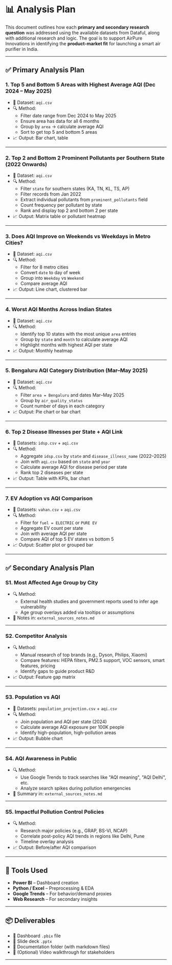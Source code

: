 # 📊 Analysis Plan

This document outlines how each **primary and secondary research question** was addressed using the available datasets from Dataful, along with additional research and logic. The goal is to support AirPure Innovations in identifying the **product-market fit** for launching a smart air purifier in India.

---

## ✅ Primary Analysis Plan

### 1. **Top 5 and Bottom 5 Areas with Highest Average AQI (Dec 2024 – May 2025)**
- 📂 Dataset: `aqi.csv`
- 🔍 Method:
  - Filter date range from Dec 2024 to May 2025
  - Ensure area has data for all 6 months
  - Group by `area` → calculate average AQI
  - Sort to get top 5 and bottom 5 areas
- 📈 Output: Bar chart, table

---

### 2. **Top 2 and Bottom 2 Prominent Pollutants per Southern State (2022 Onwards)**
- 📂 Dataset: `aqi.csv`
- 🔍 Method:
  - Filter `state` for southern states (KA, TN, KL, TS, AP)
  - Filter records from Jan 2022
  - Extract individual pollutants from `prominent_pollutants` field
  - Count frequency per pollutant by state
  - Rank and display top 2 and bottom 2 per state
- 📈 Output: Matrix table or pollutant heatmap

---

### 3. **Does AQI Improve on Weekends vs Weekdays in Metro Cities?**
- 📂 Dataset: `aqi.csv`
- 🔍 Method:
  - Filter for 8 metro cities
  - Convert `date` to day of week
  - Group into `Weekday` vs `Weekend`
  - Compare average AQI
- 📈 Output: Line chart, clustered bar

---

### 4. **Worst AQI Months Across Indian States**
- 📂 Dataset: `aqi.csv`
- 🔍 Method:
  - Identify top 10 states with the most unique `area` entries
  - Group by `state` and `month` to calculate average AQI
  - Highlight months with highest AQI per state
- 📈 Output: Monthly heatmap

---

### 5. **Bengaluru AQI Category Distribution (Mar–May 2025)**
- 📂 Dataset: `aqi.csv`
- 🔍 Method:
  - Filter `area = Bengaluru` and dates Mar–May 2025
  - Group by `air_quality_status`
  - Count number of days in each category
- 📈 Output: Pie chart or bar chart

---

### 6. **Top 2 Disease Illnesses per State + AQI Link**
- 📂 Datasets: `idsp.csv` + `aqi.csv`
- 🔍 Method:
  - Aggregate `idsp.csv` by `state` and `disease_illness_name` (2022–2025)
  - Join with `aqi.csv` based on `state` and `year`
  - Calculate average AQI for disease period per state
  - Rank top 2 diseases per state
- 📈 Output: Table with KPIs, bar chart

---

### 7. **EV Adoption vs AQI Comparison**
- 📂 Datasets: `vahan.csv` + `aqi.csv`
- 🔍 Method:
  - Filter for `fuel = ELECTRIC` or `PURE EV`
  - Aggregate EV count per state
  - Join with average AQI per state
  - Compare AQI of top 5 EV states vs bottom 5
- 📈 Output: Scatter plot or grouped bar

---

## ✅ Secondary Analysis Plan

### S1. **Most Affected Age Group by City**
- 🔍 Method:
  - External health studies and government reports used to infer age vulnerability
  - Age group overlays added via tooltips or assumptions
- 📁 Notes in: `external_sources_notes.md`

---

### S2. **Competitor Analysis**
- 🔍 Method:
  - Manual research of top brands (e.g., Dyson, Philips, Xiaomi)
  - Compare features: HEPA filters, PM2.5 support, VOC sensors, smart features, pricing
  - Identify gaps to guide product R&D
- 📈 Output: Feature gap matrix

---

### S3. **Population vs AQI**
- 📂 Datasets: `population_projection.csv` + `aqi.csv`
- 🔍 Method:
  - Join population and AQI per state (2024)
  - Calculate average AQI exposure per 100K people
  - Identify high-population, high-pollution areas
- 📈 Output: Bubble chart

---

### S4. **AQI Awareness in Public**
- 🔍 Method:
  - Use Google Trends to track searches like "AQI meaning", "AQI Delhi", etc.
  - Analyze search spikes during pollution emergencies
- 📁 Summary in: `external_sources_notes.md`

---

### S5. **Impactful Pollution Control Policies**
- 🔍 Method:
  - Research major policies (e.g., GRAP, BS-VI, NCAP)
  - Correlate post-policy AQI trends in regions like Delhi, Pune
  - Timeline overlay analysis
- 📈 Output: Before/after AQI comparison

---

## 🧠 Tools Used

- **Power BI** – Dashboard creation
- **Python / Excel** – Preprocessing & EDA
- **Google Trends** – For behavior/demand proxies
- **Web Research** – For secondary insights

---

## 📦 Deliverables
- 📁 Dashboard `.pbix` file
- 📁 Slide deck `.pptx`
- 📄 Documentation folder (with markdown files)
- 🎥 (Optional) Video walkthrough for stakeholders

---

